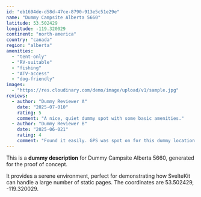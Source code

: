 ```yaml
---
id: "eb1694de-d58d-47ce-8790-913e5c51e29e"
name: "Dummy Campsite Alberta 5660"
latitude: 53.502429
longitude: -119.320029
continent: "north-america"
country: "canada"
region: "alberta"
amenities:
  - "tent-only"
  - "RV-suitable"
  - "fishing"
  - "ATV-access"
  - "dog-friendly"
images:
  - "https://res.cloudinary.com/demo/image/upload/v1/sample.jpg"
reviews:
  - author: "Dummy Reviewer A"
    date: "2025-07-010"
    rating: 5
    comment: "A nice, quiet dummy spot with some basic amenities."
  - author: "Dummy Reviewer B"
    date: "2025-06-021"
    rating: 4
    comment: "Found it easily. GPS was spot on for this dummy location."
---
```


This is a **dummy description** for Dummy Campsite Alberta 5660, generated for the proof of concept.

It provides a serene environment, perfect for demonstrating how SvelteKit can handle a large number of static pages. The coordinates are 53.502429, -119.320029.

